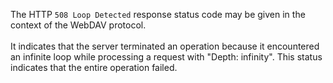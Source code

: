 The HTTP `508 Loop Detected` response status code may be given in the context of the WebDAV
protocol.
<br /><br />
It indicates that the server terminated an operation because it encountered an infinite loop while processing a request
with "Depth: infinity". This status indicates that the entire operation failed.
